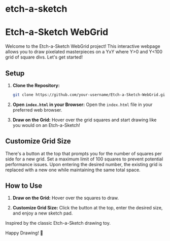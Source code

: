 # etch-a-sketch
# Etch-a-Sketch WebGrid

Welcome to the Etch-a-Sketch WebGrid project! This interactive webpage allows you to draw pixelated masterpieces on a YxY where Y>0 and Y<100 grid of square divs. Let's get started!

## Setup

1. **Clone the Repository:**
   ```bash
   git clone https://github.com/your-username/Etch-a-Sketch-WebGrid.git
   ```

2. **Open `index.html` in your Browser:**
   Open the `index.html` file in your preferred web browser.

3. **Draw on the Grid:**
   Hover over the grid squares and start drawing like you would on an Etch-a-Sketch!


## Customize Grid Size
  There's a button at the top that prompts you for the number of squares per side for a new grid.
  Set a maximum limit of 100 squares to prevent potential performance issues.
  Upon entering the desired number, the existing grid is replaced with a new one while maintaining the same total space.

## How to Use

1. **Draw on the Grid:**
   Hover over the squares to draw.
   
2. **Customize Grid Size:**
   Click the button at the top, enter the desired size, and enjoy a new sketch pad.

Inspired by the classic Etch-a-Sketch drawing toy.

Happy Drawing! 🎨
